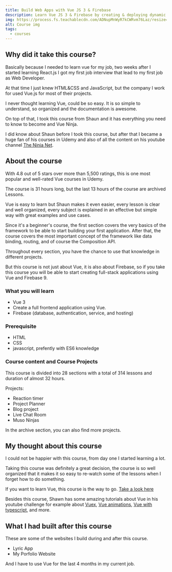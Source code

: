 ```yaml
---
title: Build Web Apps with Vue JS 3 & Firebase
description: Learn Vue JS 3 & Firebase by creating & deploying dynamic web apps (including Authentication).
img: https://process.fs.teachablecdn.com/ADNupMnWyR7kCWRvm76Laz/resize=width:705/https://www.filepicker.io/api/file/zFfXpVHETZeTQmySgOZq
alt: Course img
tags:
  - courses
---
```


## Why did it take this course?

Basically because I needed to learn vue for my job, two weeks after I started learning React.js I got my first job interview that lead to my first job as Web Developer.

At that time I just knew HTML&CSS and JavaScript, but the company I work for used Vue.js for most of their projects.

I never thought learning Vue, could be so easy. It is so simple to understand, so organized and the documentation is awesome.

On top of that, I took this course from Shaun and it has everything you need to know to become and Vue Ninja.

I did know about Shaun before I took this course, but after that I became a huge fan of his courses in Udemy and also of all the content on his youtube channel [The Ninja Net](https://www.youtube.com/c/TheNetNinja).

## About the course

With 4.8 out of 5 stars over more than 5,500 ratings, this is one most popular and well-rated Vue courses in Udemy.

The course is 31 hours long, but the last 13 hours of the course are archived Lessons.

Vue is easy to learn but Shaun makes it even easier, every lesson is clear and well organized, every subject is explained in an effective but simple way with great examples and use cases.

Since it's a beginner's course, the first section covers the very basics of the framework to be able to start building your first application.
After that, the course covers the most important concept of the framework like data binding, routing, and of course the Composition API.

Throughout every section, you have the chance to use that knowledge in different projects.

But this course is not just about Vue, it is also about Firebase, so if you take this course you will be able to start creating full-stack applications using Vue and Firebase 9.

### What you will learn

- Vue 3
- Create a full frontend application using Vue.
- Firebase (database, authentication, service, and hosting)

### Prerequisite

- HTML
- CSS
- javascript, prefently with ES6 knowledge 

### Course content and Course Projects

This course is divided into 28 sections with a total of 314 lessons and duration of almost 32 hours.

Projects:
- Reaction timer
- Project Planner
- Blog project
- Live Chat Room
- Muso Ninjas

In the archive section, you can also find more projects.

## My thought about this course

I could not be happier with this course, from day one I started learning a lot.

Taking this course was definitely a great decision, the course is so well organized that it makes it so easy to re-watch some of the lessons when I forget how to do something.

If you want to learn Vue, this course is the way to go. [Take a look here](https://www.udemy.com/course/build-web-apps-with-vuejs-firebase/)

Besides this course, Shawn has some amazing tutorials about Vue in his youtube challenge for example about [Vuex](https://www.youtube.com/watch?v=BGAu__J4xoc&list=PL4cUxeGkcC9i371QO_Rtkl26MwtiJ30P2), [Vue animations](https://www.youtube.com/watch?v=RIApQjn9fvw&list=PL4cUxeGkcC9ghm7-iTfS9n468Kp7l9Ipu),  [Vue with typescript](https://www.youtube.com/playlist?list=PL4cUxeGkcC9gCtAuEdXTjNVE5bbMFo5OD), and more.

## What I had built after this course

These are some of the websites I build during and after this course.

- <nuxt-link to="/projects/recTTyGalxlUf8dOU">Lyric App</nuxt-link>
- <nuxt-link to="/projects/recffabAYBHZkEu3w">My Porfolio Website</nuxt-link>

And I have to use Vue for the last 4 months in my current job.

